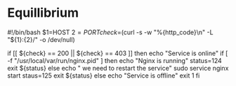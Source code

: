 # Equillibrium
#!/bin/bash
$1=HOST
$2=PORT
check=$(curl -s -w "%{http_code}\n" -L "${1}:{2}/" -o /dev/null)

if [[ ${check} == 200 || ${check} == 403 ]]
then
    echo "Service is online"
    if [ -f "/usr/local/var/run/nginx.pid" ]
    then
         echo "Nginx is running"
         status=124
         exit ${status}
    else
        echo " we need to restart the service"
        sudo service nginx start
        staus=125
        exit ${status} 
else
    echo "Service is offline"
    exit 1
fi    
